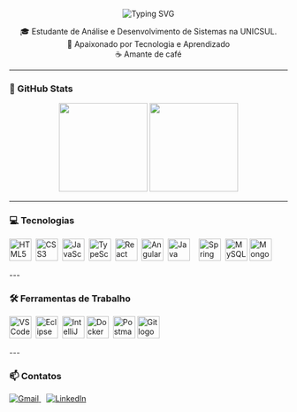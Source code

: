<p align="center">
  <img src="https://readme-typing-svg.herokuapp.com?font=Fira+Code&size=24&duration=2000&pause=800&color=FF00F6&center=true&vCenter=true&width=500&lines=Olá%2C+eu+sou+Witalo+Dias!" alt="Typing SVG" />
</p>

<p align="center">
  🎓 Estudante de Análise e Desenvolvimento de Sistemas na UNICSUL.<br/>
  🚀 Apaixonado por Tecnologia e Aprendizado<br/>
  ☕ Amante de café<br/>
</p>

---

### 🚀 GitHub Stats

<p align="center">
  <img height="160em" src="https://github-readme-stats.vercel.app/api?username=witaloxz&show_icons=true&count_private=true&hide=issues&theme=jolly&bg_color=000000&title_color=FF00F6&text_color=FFFFFF&icon_color=FF00F6" />
  <img height="160em" src="https://github-readme-stats.vercel.app/api/top-langs/?username=witaloxz&layout=compact&langs_count=6&hide=html,scss,less&theme=jolly&bg_color=000000&title_color=FF00F6&text_color=FFFFFF" />
</p>

---

### 💻 Tecnologias

<p align="left">
  <img src="https://cdn.jsdelivr.net/gh/devicons/devicon/icons/html5/html5-original.svg" height="40" alt="HTML5 logo" />&nbsp;
  <img src="https://cdn.jsdelivr.net/gh/devicons/devicon/icons/css3/css3-original.svg" height="40" alt="CSS3 logo" />&nbsp;
  <img src="https://cdn.jsdelivr.net/gh/devicons/devicon/icons/javascript/javascript-original.svg" height="40" alt="JavaScript logo" />&nbsp;
  <img src="https://cdn.jsdelivr.net/gh/devicons/devicon/icons/typescript/typescript-original.svg" height="40" alt="TypeScript logo" />&nbsp;
  <img src="https://cdn.jsdelivr.net/gh/devicons/devicon/icons/react/react-original.svg" height="40" alt="React logo" />&nbsp;
  <img src="https://cdn.jsdelivr.net/gh/devicons/devicon/icons/angularjs/angularjs-original.svg" height="40" alt="Angular logo" />&nbsp;
  <img src="https://cdn.jsdelivr.net/gh/devicons/devicon/icons/java/java-original.svg" height="40" alt="Java logo" />&nbsp;&nbsp;&nbsp;
  <img src="https://cdn.jsdelivr.net/gh/devicons/devicon/icons/spring/spring-original.svg" height="40" alt="Spring logo" />&nbsp;
  <img src="https://cdn.jsdelivr.net/gh/devicons/devicon/icons/mysql/mysql-original.svg" height="40" alt="MySQL logo" />
  <img src="https://cdn.jsdelivr.net/gh/devicons/devicon/icons/mongodb/mongodb-original.svg" height="40" alt="MongoDB logo" />&nbsp;

</p>
---

### 🛠️ Ferramentas de Trabalho

<p align="left">
  <img src="https://cdn.jsdelivr.net/gh/devicons/devicon/icons/vscode/vscode-original.svg" height="40" alt="VSCode logo" />&nbsp;
  <img src="https://skillicons.dev/icons?i=eclipse" height="40" alt="Eclipse logo" />&nbsp;
  <img src="https://cdn.jsdelivr.net/gh/devicons/devicon/icons/intellij/intellij-original.svg" height="40" alt="IntelliJ logo" />
  <img src="https://cdn.jsdelivr.net/gh/devicons/devicon/icons/docker/docker-original.svg" height="40" alt="Docker logo" />&nbsp;
  <img src="https://cdn.jsdelivr.net/gh/devicons/devicon/icons/postman/postman-original.svg" height="40" alt="Postman logo" />
  <img src="https://cdn.jsdelivr.net/gh/devicons/devicon/icons/git/git-original.svg" height="40" alt="Git logo" />


</p>
---

### 📫 Contatos

<p align="left">
  <a href="mailto:witalodias1@gmail.com" style="margin-right: 10px;">
    <img src="https://img.shields.io/badge/Gmail-D14836?style=for-the-badge&logo=gmail&logoColor=white" alt="Gmail" />
  </a>
  <a href="https://www.linkedin.com/in/witalo-dias-775a59289" target="_blank" style="margin-right: 10px;">
    <img src="https://img.shields.io/badge/LinkedIn-0A66C2?style=for-the-badge&logo=linkedin&logoColor=white" alt="LinkedIn" />
  </a>
</p>
